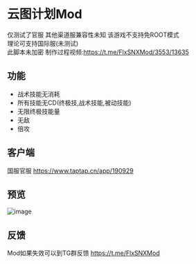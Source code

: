 # 云图计划Mod
仅测试了官服 其他渠道服兼容性未知 该游戏不支持免ROOT模式  
理论可支持国际服(未测试)  
此脚本未加密 制作过程视频:https://t.me/FlxSNXMod/3553/13635 

## 功能
* 战术技能无消耗
* 所有技能无CD(终极技,战术技能,被动技能)
* 无限终极技能量
* 无敌
* 倍攻

## 客户端
国服官服 https://www.taptap.cn/app/190929

## 预览
![image](https://ads-video-qn.xiaohongshu.com/recruit/bb9826b3c4b8800a58cb1e2bcba2afc750c59bc4)

## 反馈
Mod如果失效可以到TG群反馈 https://t.me/FlxSNXMod
